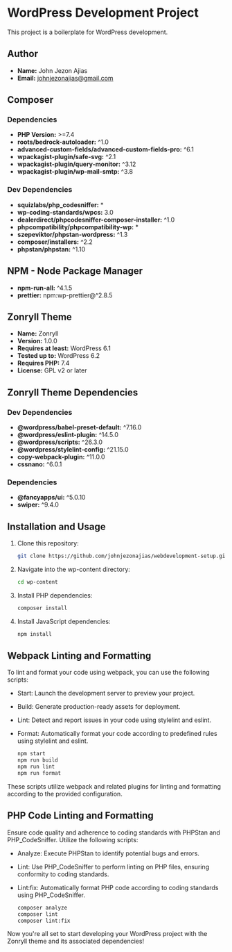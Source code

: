 # WordPress Development Project

This project is a boilerplate for WordPress development.

## Author
- **Name:** John Jezon Ajias
- **Email:** johnjezonajias@gmail.com

## Composer
### Dependencies
- **PHP Version:** >=7.4
- **roots/bedrock-autoloader:** ^1.0
- **advanced-custom-fields/advanced-custom-fields-pro:** ^6.1
- **wpackagist-plugin/safe-svg:** ^2.1
- **wpackagist-plugin/query-monitor:** ^3.12
- **wpackagist-plugin/wp-mail-smtp:** ^3.8

### Dev Dependencies
- **squizlabs/php_codesniffer:** *
- **wp-coding-standards/wpcs:** 3.0
- **dealerdirect/phpcodesniffer-composer-installer:** ^1.0
- **phpcompatibility/phpcompatibility-wp:** *
- **szepeviktor/phpstan-wordpress:** ^1.3
- **composer/installers:** ^2.2
- **phpstan/phpstan:** ^1.10

## NPM - Node Package Manager
- **npm-run-all:** ^4.1.5
- **prettier:** npm:wp-prettier@^2.8.5

## Zonryll Theme
- **Name:** Zonryll
- **Version:** 1.0.0
- **Requires at least:** WordPress 6.1
- **Tested up to:** WordPress 6.2
- **Requires PHP:** 7.4
- **License:** GPL v2 or later

## Zonryll Theme Dependencies
### Dev Dependencies
- **@wordpress/babel-preset-default:** ^7.16.0
- **@wordpress/eslint-plugin:** ^14.5.0
- **@wordpress/scripts:** ^26.3.0
- **@wordpress/stylelint-config:** ^21.15.0
- **copy-webpack-plugin:** ^11.0.0
- **cssnano:** ^6.0.1

### Dependencies
- **@fancyapps/ui:** ^5.0.10
- **swiper:** ^9.4.0

## Installation and Usage
1. Clone this repository:
   ```bash
   git clone https://github.com/johnjezonajias/webdevelopment-setup.git wp-content
2. Navigate into the wp-content directory:
   ```bash
   cd wp-content
3. Install PHP dependencies:
   ```bash
   composer install
4. Install JavaScript dependencies:
   ```bash
   npm install

## Webpack Linting and Formatting
To lint and format your code using webpack, you can use the following scripts:
- Start: Launch the development server to preview your project.
- Build: Generate production-ready assets for deployment.
- Lint: Detect and report issues in your code using stylelint and eslint.
- Format: Automatically format your code according to predefined rules using stylelint and eslint.

   ```bash
   npm start
   npm run build
   npm run lint
   npm run format

These scripts utilize webpack and related plugins for linting and formatting according to the provided configuration.

## PHP Code Linting and Formatting
Ensure code quality and adherence to coding standards with PHPStan and PHP_CodeSniffer. Utilize the following scripts:
- Analyze: Execute PHPStan to identify potential bugs and errors.
- Lint: Use PHP_CodeSniffer to perform linting on PHP files, ensuring conformity to coding standards.
- Lint:fix: Automatically format PHP code according to coding standards using PHP_CodeSniffer.

   ```bash
   composer analyze
   composer lint
   composer lint:fix

Now you're all set to start developing your WordPress project with the Zonryll theme and its associated dependencies!
